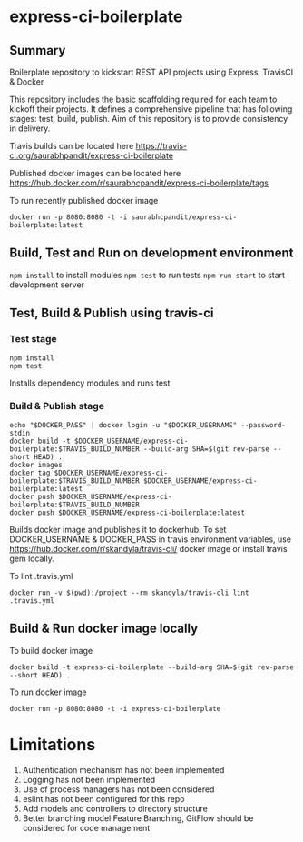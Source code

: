 # express-ci-boilerplate

## Summary
Boilerplate repository to kickstart REST API projects using Express, TravisCI &amp; Docker

This repository includes the basic scaffolding required for each team to kickoff their projects. It defines a comprehensive pipeline that has following stages: test, build, publish. Aim of this repository is to provide consistency in delivery.

Travis builds can be located here
https://travis-ci.org/saurabhpandit/express-ci-boilerplate

Published docker images can be located here
https://hub.docker.com/r/saurabhcpandit/express-ci-boilerplate/tags

To run recently published docker image
```
docker run -p 8080:8080 -t -i saurabhcpandit/express-ci-boilerplate:latest
```

## Build, Test and Run on development environment
```npm install``` to install modules
```npm test``` to run tests
```npm run start``` to start development server

## Test, Build & Publish using travis-ci
### Test stage
```
npm install
npm test
```
Installs dependency modules and runs test

### Build & Publish stage
```
echo "$DOCKER_PASS" | docker login -u "$DOCKER_USERNAME" --password-stdin
docker build -t $DOCKER_USERNAME/express-ci-boilerplate:$TRAVIS_BUILD_NUMBER --build-arg SHA=$(git rev-parse --short HEAD) .
docker images
docker tag $DOCKER_USERNAME/express-ci-boilerplate:$TRAVIS_BUILD_NUMBER $DOCKER_USERNAME/express-ci-boilerplate:latest
docker push $DOCKER_USERNAME/express-ci-boilerplate:$TRAVIS_BUILD_NUMBER
docker push $DOCKER_USERNAME/express-ci-boilerplate:latest
```
Builds docker image and publishes it to dockerhub.
To set DOCKER_USERNAME & DOCKER_PASS in travis environment variables, use https://hub.docker.com/r/skandyla/travis-cli/ docker image or install travis gem locally.

To lint .travis.yml
```
docker run -v $(pwd):/project --rm skandyla/travis-cli lint .travis.yml
```

## Build & Run docker image locally
To build docker image
```
docker build -t express-ci-boilerplate --build-arg SHA=$(git rev-parse --short HEAD) .
```

To run docker image
```
docker run -p 8080:8080 -t -i express-ci-boilerplate
```

# Limitations
1. Authentication mechanism has not been implemented
2. Logging has not been implemented
3. Use of process managers has not been considered
4. eslint has not been configured for this repo
5. Add models and controllers to directory structure
6. Better branching model Feature Branching, GitFlow should be considered for code management